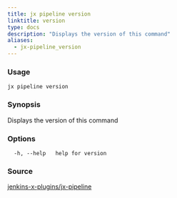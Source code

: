 ```yaml
---
title: jx pipeline version
linktitle: version
type: docs
description: "Displays the version of this command"
aliases:
  - jx-pipeline_version
---
```


### Usage

```
jx pipeline version
```

### Synopsis

Displays the version of this command

### Options

```
  -h, --help   help for version
```

### Source

[jenkins-x-plugins/jx-pipeline](https://github.com/jenkins-x-plugins/jx-pipeline)
